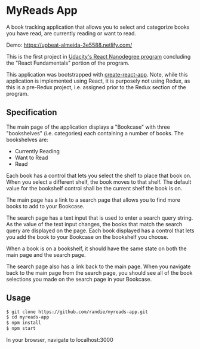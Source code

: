 # MyReads App

A book tracking application that allows you to select and categorize books you have read, are currently reading or want to read.

Demo: https://upbeat-almeida-3e5588.netlify.com/

This is the first project in [Udacity's React Nanodegree program](https://www.udacity.com/course/react-nanodegree--nd019) concluding the "React Fundamentals" portion of the program.

This application was bootstrapped with [create-react-app](https://github.com/facebookincubator/create-react-app). Note, while this application is implemented using React, it is purposely not using Redux, as this is a pre-Redux project, i.e. assigned prior to the Redux section of the program.

## Specification

The main page of the application displays a "Bookcase" with three "bookshelves" (i.e. categories) each containing a number of books. The bookshelves are:

* Currently Reading
* Want to Read
* Read

Each book has a control that lets you select the shelf to place that book on. When you select a different shelf, the book moves to that shelf. The default value for the bookshelf control shall be the current shelf the book is on.

The main page has a link to a search page that allows you to find more books to add to your Bookcase.

The search page has a text input that is used to enter a search query string. As the value of the text input changes, the books that match the search query are displayed on the page. Each book displayed has a control that lets you add the book to your Bookcase on the bookshelf you choose.

When a book is on a bookshelf, it should have the same state on both the main page and the search page.

The search page also has a link back to the main page. When you navigate back to the main page from the search page, you should see all of the book selections you made on the search page in your Bookcase.

## Usage

```bash
$ git clone https://github.com/randie/myreads-app.git
$ cd myreads-app
$ npm install
$ npm start
```

In your browser, navigate to localhost:3000
